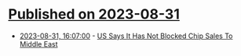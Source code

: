 # [Published on 2023-08-31](index.md)

* [2023-08-31, 16:07:00](https://news.slashdot.org/story/23/08/31/167230/us-says-it-has-not-blocked-chip-sales-to-middle-east?utm_source=rss1.0mainlinkanon&utm_medium=feed) - [US Says It Has Not Blocked Chip Sales To Middle East](https://news.slashdot.org/story/23/08/31/167230/us-says-it-has-not-blocked-chip-sales-to-middle-east?utm_source=rss1.0mainlinkanon&utm_medium=feed)
